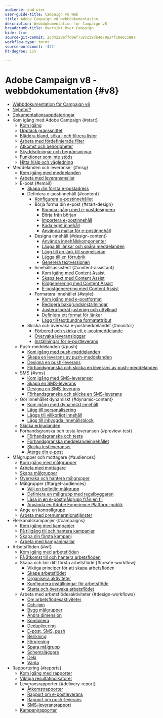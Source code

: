 ```yaml
---
audience: end-user
user-guide-title: Campaign v8 Web
title: Adobe Campaign v8 webbdokumentation
description: Webbdokumentation för Campaign v8
breadcrumb-title: Översikt över Campaign
hide: true
source-git-commit: 2cd42206ffd0ef758cc39db4e79a34f10e03588a
workflow-type: tm+mt
source-wordcount: '422'
ht-degree: 11%

---
```



# Adobe Campaign v8 - webbdokumentation {#v8}

+ [Webbdokumentation för Campaign v8](campaign-web-home.md)
+ [Nyheter?](rn/whats-new.md)
+ [Dokumentationsuppdateringar](rn/documentation-updates.md)
+ Kom igång med Adobe Campaign {#start}
   + [Kom igång](get-started/get-started.md)
   + [Upptäck gränssnittet](get-started/user-interface.md)
   + [Bläddra bland, söka i och filtrera listor](get-started/list-filters.md)
   + [Arbeta med fördefinierade filter](get-started/predefined-filters.md)
   + [Åtkomst och behörigheter](get-started/permissions.md)
   + [Skyddsritningar och begränsningar](get-started/guardrails.md)
   + [Funktioner som inte stöds](get-started/unsupported.md)
   + [Hitta hjälp och vägledning](get-started/using-ai.md)
+ Meddelanden och leveranser {#msg}
   + [Kom igång med meddelanden](msg/gs-messages.md)
   + [Arbeta med leveransmallar](msg/delivery-template.md)
   + E-post {#email}
      + [Skapa din första e-postadress](email/create-email.md)
      + Definiera e-postinnehåll {#content}
         + [Konfigurera e-postinnehållet](content/edit-content.md)
         + Börja forma din e-post {#start-design}
            + [Komma igång med e-postdesignern](content/get-started-email-designer.md)
            + [Börja från början](content/create-email-content.md)
            + [Importera e-postinnehåll](content/existing-content.md)
            + [Koda eget innehåll](content/code-content.md)
            + [Använda mallar för e-postinnehåll](content/email-sample-templates.md)
         + Designa innehåll {#design-content}
            + [Använda innehållskomponenter](content/content-components.md)
            + [Lägga till länkar och spåra meddelanden](content/message-tracking.md)
            + [Lägg till en länk till spegelsidan](content/mirror-page.md)
            + [Lägga till en förrubrik](content/preheader.md)
            + [Generera textversionen](content/text-version-email.md)
         + Innehållsassistent {#content-assistant}
            + [Kom igång med Content Assist](content/generative-gs.md)
            + [Skapa text med Content Assist](content/generative-content.md)
            + [Bildgenerering med Content Assist](content/generative-image.md)
            + [E-postgenerering med Content Assist](content/generative-email.md)
         + Formatera innehållet {#style}
            + [Kom igång med e-postformat](content/get-started-email-style.md)
            + [Redigera bakgrundsinställningar](content/backgrounds.md)
            + [Justera lodrät justering och utfyllnad](content/alignment-and-padding.md)
            + [Definiera ett format för länkar](content/styling-links.md)
            + [Lägg till textbundna formatattribut](content/inline-styling.md)
      + Skicka och övervaka e-postmeddelandet {#monitor}
         + [Förbered och skicka ett e-postmeddelande](monitor/prepare-send.md)
         + [Övervaka leveransloggar](monitor/delivery-logs.md)
         + [Inställningar för e-postleverans](advanced-settings/delivery-settings.md)
   + Push-meddelanden {#push}
      + [Kom igång med push-meddelanden](push/gs-push.md)
      + [Skapa en leverans av push-meddelanden](push/create-push.md)
      + [Designa en push-leverans](push/content-push.md)
      + [Förhandsgranska och skicka en leverans av push-meddelanden](push/send-push.md)
   + SMS {#sms}
      + [Kom igång med SMS-leveranser](sms/gs-sms.md)
      + [Skapa en SMS-leverans](sms/create-sms.md)
      + [Designa en SMS-leverans](sms/content-sms.md)
      + [Förhandsgranska och skicka en SMS-leverans](sms/send-sms.md)
   + Gör innehållet dynamiskt {#dynamic-content}
      + [Kom igång med dynamiskt innehåll](personalization/gs-personalization.md)
      + [Lägg till personalisering](personalization/personalize.md)
      + [Lägga till villkorligt innehåll](personalization/conditions.md)
      + [Lägg till inbyggda innehållsblock](personalization/content-blocks.md)
   + [Skicka erbjudanden](content/offers.md)
   + Förhandsgranska och testa leveransen {#preview-test}
      + [Förhandsgranska och testa](preview-test/preview-test.md)
      + [Förhandsgranska meddelandeinnehållet](preview-test/preview-content.md)
      + [Skicka testleveranser](preview-test/test-deliveries.md)
      + [Återge din e-post](preview-test/email-rendering.md)
+ Målgrupper och mottagare {#audiences}
   + [Kom igång med målgrupper](audience/about-audiences.md)
   + [Arbeta med mottagare](audience/about-recipients.md)
   + [Skapa målgrupper](audience/create-audience.md)
   + [Övervaka och hantera målgrupper](audience/access-audiences.md)
   + Målgrupper {#target-audiences}
      + [Välj en befintlig målgrupp](audience/add-audience.md)
      + [Definiera en målgrupp med regelbyggaren](audience/segment-builder.md)
      + [Läsa in en e-postmålgrupp från en fil](audience/file-audience.md)
      + [Använda en Adobe Experience Platform-publik](audience/aep-audience.md)
   + [Ange en kontrollgrupp](audience/control-group.md)
   + [Arbeta med prenumerationstjänster](audience/create-service.md)
+ Flerkanalskampanjer {#campaigns}
   + [Kom igång med kampanjer](campaigns/gs-campaigns.md)
   + [Få tillgång till och hantera kampanjer](campaigns/manage-campaigns.md)
   + [Skapa din första kampanj](campaigns/create-campaigns.md)
   + [Arbeta med kampanjmallar](campaigns/manage-campaign-templates.md)
+ Arbetsflöden {#wf}
   + [Kom igång med arbetsflöden](workflows/gs-workflows.md)
   + [Få åtkomst till och hantera arbetsflöden](workflows/access-monitor.md)
   + Skapa och kör ditt första arbetsflöde {#create-workflow}
      + [Viktiga principer för att skapa arbetsflöden](workflows/gs-workflow-creation.md)
      + [Skapa arbetsflödet](workflows/create-workflow.md)
      + [Organisera aktiviteter](workflows/orchestrate-activities.md)
      + [Konfigurera inställningar för arbetsflöde](workflows/workflow-settings.md)
      + [Starta och övervaka arbetsflödet](workflows/start-monitor-workflows.md)
   + Arbeta med arbetsflödesaktiviteter {#design-workflows}
      + [Om arbetsflödesaktiviteter](workflows/activities/about-activities.md)
      + [Och-join](workflows/activities/and-join.md)
      + [Bygg målgrupper](workflows/activities/build-audience.md)
      + [Ändra dimension](workflows/activities/change-dimension.md)
      + [Kombinera](workflows/activities/combine.md)
      + [Deduplicering](workflows/activities/deduplication.md)
      + [E-post, SMS, push](workflows/activities/channels.md)
      + [Berikning](workflows/activities/enrichment.md)
      + [Förgrening](workflows/activities/fork.md)
      + [Spara målgrupp](workflows/activities/save-audience.md)
      + [Schemaläggare](workflows/activities/scheduler.md)
      + [Dela](workflows/activities/split.md)
      + [Vänta](workflows/activities/wait.md)
+ Rapportering {#reports}
   + [Kom igång med rapporter](reporting/gs-reports.md)
   + [Viktiga resultatindikatorer](reporting/kpis.md)
   + Leveransrapporter {#delivery-report}
      + [Åtkomstrapporter](reporting/delivery-reports.md)
      + [Rapport om e-postleverans](reporting/email-report.md)
      + [Rapport om push-leverans](reporting/push-report.md)
      + [SMS-leveransrapport](reporting/sms-report.md)
   + [Kampanjrapporter](reporting/campaign-reports.md)
